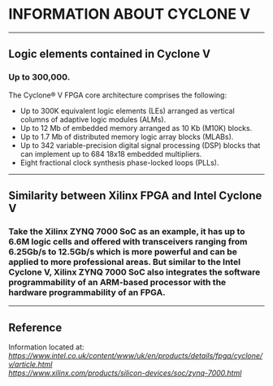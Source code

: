# INFORMATION ABOUT CYCLONE V  
***
## Logic elements contained in Cyclone V  
### Up to 300,000.
The Cyclone® V FPGA core architecture comprises the following:  
- Up to 300K equivalent logic elements (LEs) arranged as vertical columns of adaptive logic modules (ALMs).  
- Up to 12 Mb of embedded memory arranged as 10 Kb (M10K) blocks.  
- Up to 1.7 Mb of distributed memory logic array blocks (MLABs).  
- Up to 342 variable-precision digital signal processing (DSP) blocks that can implement up to 684 18x18 embedded multipliers.  
- Eight fractional clock synthesis phase-locked loops (PLLs).  
***
## Similarity between Xilinx FPGA and Intel Cyclone V  
### Take the Xilinx ZYNQ 7000 SoC as an example, it has up to 6.6M logic cells and offered with transceivers ranging from 6.25Gb/s to 12.5Gb/s which is more powerful and can be applied to more professional areas. But similar to the Intel Cyclone V, Xilinx ZYNQ 7000 SoC also integrates the software programmability of an ARM-based processor with the hardware programmability of an FPGA.  
***
## Reference  
Information located at:  
*https://www.intel.co.uk/content/www/uk/en/products/details/fpga/cyclone/v/article.html*  
*https://www.xilinx.com/products/silicon-devices/soc/zynq-7000.html*  